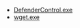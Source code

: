 - [DefenderControl.exe](https://www.sordum.org/9480/)
- [wget.exe](https://eternallybored.org/misc/wget/)

<!-- ## NirSoft
- http://www.nirsoft.net
- http://www.nirsoft.net/utils/nircmd.html
- http://www.nirsoft.net/utils/nircmd.zip
    + nircmdc.exe -->
